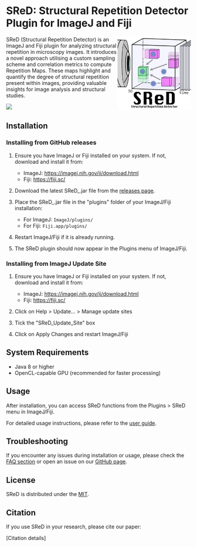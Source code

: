 # SReD: Structural Repetition Detector Plugin for ImageJ and Fiji

<img src="https://github.com/HenriquesLab/SReD/blob/main/Docs/Logo/logo_small.png" align="right" width="200"/>

SReD (Structural Repetition Detector) is an ImageJ and Fiji plugin for analyzing structural repetition in microscopy images. It introduces a novel approach utilising a custom sampling scheme and correlation metrics to compute Repetition Maps. These maps highlight and quantify the degree of structural repetition present within images, providing valuable insights for image analysis and structural studies.

[![](https://github.com/user-attachments/assets/abec46ad-4723-4f04-bf5a-f34bc6030838)](https://youtu.be/85coxW4H7f4)



## Installation

### Installing from GitHub releases

1. Ensure you have ImageJ or Fiji installed on your system. If not, download and install it from:
   - ImageJ: https://imagej.nih.gov/ij/download.html
   - Fiji: https://fiji.sc/

2. Download the latest SReD_.jar file from the [releases page](https://github.com/HenriquesLab/SReD/releases).

3. Place the SReD_.jar file in the "plugins" folder of your ImageJ/Fiji installation:
   - For ImageJ: `ImageJ/plugins/`
   - For Fiji: `Fiji.app/plugins/`

4. Restart ImageJ/Fiji if it is already running.

5. The SReD plugin should now appear in the Plugins menu of ImageJ/Fiji.

### Installing from ImageJ Update Site

1. Ensure you have ImageJ or Fiji installed on your system. If not, download and install it from:
   - ImageJ: https://imagej.nih.gov/ij/download.html
   - Fiji: https://fiji.sc/

2. Click on Help > Update... > Manage update sites

3. Tick the "SReD_Update_Site" box

4. Click on Apply Changes and restart ImageJ/Fiji

## System Requirements

- Java 8 or higher
- OpenCL-capable GPU (recommended for faster processing)

## Usage

After installation, you can access SReD functions from the Plugins > SReD menu in ImageJ/Fiji. 

For detailed usage instructions, please refer to the [user guide](link_to_user_guide).

## Troubleshooting

If you encounter any issues during installation or usage, please check the [FAQ section](link_to_FAQ) or open an issue on our [GitHub page](https://github.com/HenriquesLab/SReD/issues).

## License

SReD is distributed under the [MIT](LICENSE).

## Citation

If you use SReD in your research, please cite our paper:

[Citation details]

